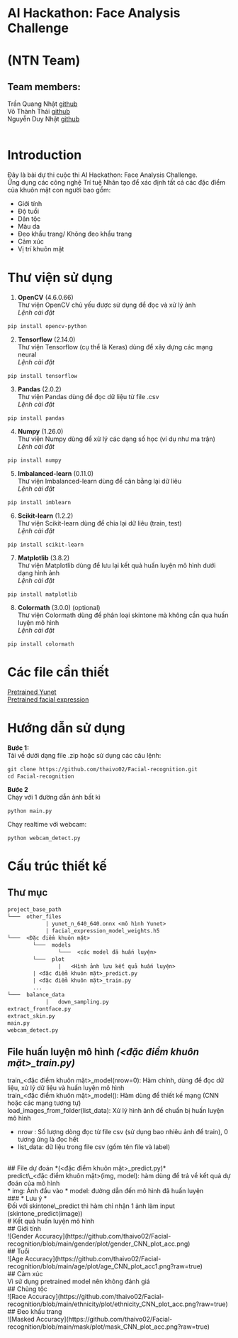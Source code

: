# AI Hackathon: Face Analysis Challenge 
# (NTN Team)
## Team members:
Trần Quang Nhật [github](https://github.com/Yamakaze-chan)   
Võ Thành Thái [github](https://github.com/thaivo02)   
Nguyễn Duy Nhật [github](#)   
<br>

# Introduction
Đây là bài dự thi cuộc thi AI Hackathon: Face Analysis Challenge.<br>
Ứng dụng các công nghệ Trí tuệ Nhân tạo để xác định tất cả các đặc điểm của khuôn mặt con người bao gồm: 
* Giới tính
* Độ tuổi
* Dân tộc
* Màu da
* Đeo khẩu trang/ Không đeo khẩu trang
* Cảm xúc
* Vị trí khuôn mặt

# Thư viện sử dụng
1. **OpenCV** (4.6.0.66)<br>
Thư viện OpenCV chủ yếu được sử dụng để đọc và xử lý ảnh <br>
*Lệnh cài đặt* <br>
```
pip install opencv-python
```
2. **Tensorflow** (2.14.0) <br>
Thư viện Tensorflow (cụ thể là Keras) dùng để xây dựng các mạng neural <br>
*Lệnh cài đặt* <br>
```
pip install tensorflow
```
3. **Pandas** (2.0.2) <br>
Thư viện Pandas dùng để đọc dữ liệu từ file .csv <br>
*Lệnh cài đặt* <br>
```
pip install pandas
```
4. **Numpy** (1.26.0) <br>
Thư viện Numpy dùng để xử lý các dạng số học (ví dụ như ma trận) <br>
*Lệnh cài đặt* <br>
```
pip install numpy
```
5. **Imbalanced-learn** (0.11.0) <br>
Thư viện Imbalanced-learn dùng để cân bằng lại dữ liêu <br>
*Lệnh cài đặt* <br>
```
pip install imblearn
```
6. **Scikit-learn** (1.2.2) <br>
Thư viện Scikit-learn dùng để chia lại dữ liêu (train, test) <br>
*Lệnh cài đặt* <br>
```
pip install scikit-learn
```
7. **Matplotlib** (3.8.2) <br>
Thư viện Matplotlib dùng để lưu lại kết quả huấn luyện mô hình dưới dạng hình ảnh <br>
*Lệnh cài đặt* <br>
```
pip install matplotlib
```
8. **Colormath** (3.0.0) (optional) <br>
Thư viện Colormath dùng để phân loại skintone mà không cần qua huấn luyện mô hình <br>
*Lệnh cài đặt* <br>
```
pip install colormath
```
# Các file cần thiết
[Pretrained Yunet](https://github.com/ShiqiYu/libfacedetection.train/tree/master/onnx) <br>
[Pretrained facial expression](https://github.com/serengil/deepface_models/releases/download/v1.0/facial_expression_model_weights.h5)
<br>
# Hướng dẫn sử dụng
**Bước 1:** <Br>
Tải về dưới dạng file .zip hoặc sử dụng các câu lệnh: <br>
```
git clone https://github.com/thaivo02/Facial-recognition.git
cd Facial-recognition
```
**Bước 2** <br>
Chạy với 1 đường dẫn ảnh bất kì <br>
```
python main.py
```
Chạy realtime với webcam:
```
python webcam_detect.py
```
# Cấu trúc thiết kế 
## Thư mục
```
project_base_path
└───  other_files
            | yunet_n_640_640.onnx <mô hình Yunet>
            | facial_expression_model_weights.h5
└───  <Đặc điểm khuôn mặt>
        └───  models
                └───  <các model đã huấn luyện>
        └───  plot
                |   <Hình ảnh lưu kết quả huấn luyện>
        | <đặc điểm khuôn mặt>_predict.py
        | <đặc điểm khuôn mặt>_train.py
        ...
└───  balance_data
            |   down_sampling.py
extract_frontface.py
extract_skin.py
main.py
webcam_detect.py
```
## File huấn luyện mô hình *(<đặc điểm khuôn mặt>_train.py)*<br> 
train\_<đặc điểm khuôn mặt>_model(nrow=0): Hàm chính, dùng để đọc dữ liệu, xử lý dữ liệu và huấn luyện mô hình <br>
train\_<đặc điểm khuôn mặt>_model(): Hàm dùng để thiết kế mạng (CNN hoặc các mạng tương tự) <br>
load\_images\_from_folder(list_data): Xử lý hình ảnh để chuẩn bị huấn luyện mô hình
* nrow : Số lượng dòng đọc từ file csv (sử dụng bao nhiêu ảnh để train), 0 tương ứng là đọc hết
* list_data: dữ liệu trong file csv (gồm tên file và label)
<br>
## File dự đoán *(<đặc điểm khuôn mặt>_predict.py)*<br> 
predict\_<đặc điểm khuôn mặt>(img, model): hàm dùng để trả về kết quả dự đoán của mô hình<br>
* img: Ảnh đầu vào
* model: đường dẫn đến mô hình đã huấn luyện
<br>
### * Lưu ý * <br>
Đối với skintone\_predict thì hàm chỉ nhận 1 ảnh làm input (skintone_predict(image))<br>
# Kết quả huấn luyện mô hình<br>
## Giới tính<br>
![Gender Accuracy](https://github.com/thaivo02/Facial-recognition/blob/main/gender/plot/gender_CNN_plot_acc.png)<br>
## Tuổi<br>
![Age Accuracy](https://github.com/thaivo02/Facial-recognition/blob/main/age/plot/age_CNN_plot_acc1.png?raw=true)<br>
## Cảm xúc<br>
Vì sử dụng pretrained model nên không đánh giá<br>
## Chủng tộc<br>
![Race Accuracy](https://github.com/thaivo02/Facial-recognition/blob/main/ethnicity/plot/ethnicity_CNN_plot_acc.png?raw=true)<br>
## Đeo khẩu trang<br>
![Masked Accuracy](https://github.com/thaivo02/Facial-recognition/blob/main/mask/plot/mask_CNN_plot_acc.png?raw=true)<br>
